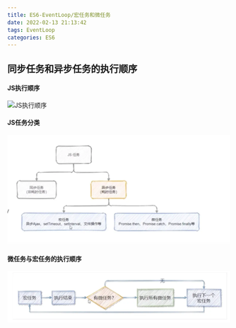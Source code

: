 ```yaml
---
title: ES6-EventLoop/宏任务和微任务
date: 2022-02-13 21:13:42
tags: EventLoop
categories: ES6
---
```


## 同步任务和异步任务的执行顺序

#### JS执行顺序

![JS执行顺序](../../../../../Study-TensorFlow/Study-NLP/IMGassset/JS执行顺序.webp)

#### JS任务分类

![JS任务分类](https://raw.githubusercontent.com/jannicaTan/image_picX/master/ES6/JS任务分类.webp)

#### 微任务与宏任务的执行顺序

![微任务与宏任务的执行顺序](https://raw.githubusercontent.com/jannicaTan/image_picX/master/ES6/微任务与宏任务的执行顺序.webp)

 

